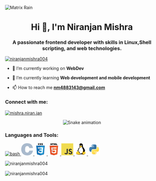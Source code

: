 ![Matrix Rain](https://media.giphy.com/media/U3qYN8S0j3bpK/giphy.gif)

<h1 align="center">Hi 👋, I'm Niranjan Mishra</h1>
<h3 align="center">A passionate frontend developer with skills in Linux,Shell scripting, and web technologies.</h3>

<p align="left"> <a href="https://github.com/ryo-ma/github-profile-trophy"><img src="https://github-profile-trophy.vercel.app/?username=niranjanmishra004" alt="niranjanmishra004" /></a> </p>

- 🔭 I’m currently working on **WebDev**

- 🌱 I’m currently learning **Web development and mobile development**

- 📫 How to reach me **nm4883143@gmail.com**

<h3 align="left">Connect with me:</h3>
<p align="left">
<a href="https://instagram.com/mishra.niran.jan" target="blank"><img align="center" src="https://raw.githubusercontent.com/rahuldkjain/github-profile-readme-generator/master/src/images/icons/Social/instagram.svg" alt="mishra.niran.jan" height="30" width="40" /></a>
  
<div align="center">
  <img src="https://profile-readme-generator.com/assets/snake.svg" alt="Snake animation" />
</div>
</p>

<h3 align="left">Languages and Tools:</h3>
<p align="left"> <a href="https://www.gnu.org/software/bash/" target="_blank" rel="noreferrer"> <img src="https://www.vectorlogo.zone/logos/gnu_bash/gnu_bash-icon.svg" alt="bash" width="40" height="40"/> </a> <a href="https://www.cprogramming.com/" target="_blank" rel="noreferrer"> <img src="https://raw.githubusercontent.com/devicons/devicon/master/icons/c/c-original.svg" alt="c" width="40" height="40"/> </a> <a href="https://www.w3schools.com/css/" target="_blank" rel="noreferrer"> <img src="https://raw.githubusercontent.com/devicons/devicon/master/icons/css3/css3-original-wordmark.svg" alt="css3" width="40" height="40"/> </a> <a href="https://www.w3.org/html/" target="_blank" rel="noreferrer"> <img src="https://raw.githubusercontent.com/devicons/devicon/master/icons/html5/html5-original-wordmark.svg" alt="html5" width="40" height="40"/> </a> <a href="https://developer.mozilla.org/en-US/docs/Web/JavaScript" target="_blank" rel="noreferrer"> <img src="https://raw.githubusercontent.com/devicons/devicon/master/icons/javascript/javascript-original.svg" alt="javascript" width="40" height="40"/> </a> <a href="https://www.linux.org/" target="_blank" rel="noreferrer"> <img src="https://raw.githubusercontent.com/devicons/devicon/master/icons/linux/linux-original.svg" alt="linux" width="40" height="40"/> </a> <a href="https://www.python.org" target="_blank" rel="noreferrer"> <img src="https://raw.githubusercontent.com/devicons/devicon/master/icons/python/python-original.svg" alt="python" width="40" height="40"/> </a> </p>

<p><img align="center" src="https://github-readme-stats.vercel.app/api/top-langs?username=niranjanmishra004&show_icons=true&locale=en&layout=compact" alt="niranjanmishra004" /></p>

<p><img align="center" src="https://github-readme-streak-stats.herokuapp.com/?user=niranjanmishra004&" alt="niranjanmishra004" /></p>


